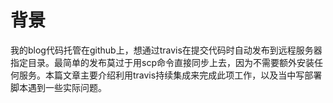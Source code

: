 # 背景

我的blog代码托管在github上，想通过travis在提交代码时自动发布到远程服务器指定目录。最简单的发布莫过于用scp命令直接同步上去，因为不需要额外安装任何服务。本篇文章主要介绍利用travis持续集成来完成此项工作，以及当中写部署脚本遇到一些实际问题。

# 
